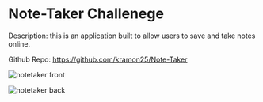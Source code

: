 # Note-Taker Challenege

Description: this is an application built to allow users to save and take notes online.

Github Repo: https://github.com/kramon25/Note-Taker


![notetaker front](https://github.com/kramon25/Note-Taker/assets/133789904/05e9deb0-a389-480a-94c1-023debe898b0)



![notetaker back](https://github.com/kramon25/Note-Taker/assets/133789904/f009e0c6-2115-46ef-af1f-435eacc84d4e)
